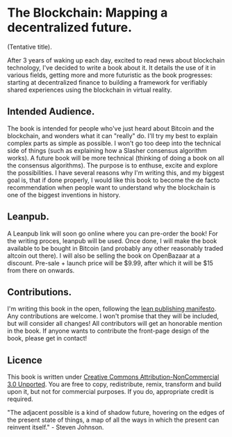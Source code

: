 # The Blockchain: Mapping a decentralized future.
(Tentative title).

After 3 years of waking up each day, excited to read news about blockchain technology, I've decided to write a book about it. It details the use of it in various fields, getting more and more futuristic as the book progresses: starting at decentralized finance to building a framework for verifiably shared experiences using the blockchain in virtual reality.

## Intended Audience.

The book is intended for people who've just heard about Bitcoin and the blockchain, and wonders what it can "really" do. I'll try my best to explain complex parts as simple as possible. I won't go too deep into the technical side of things (such as explaining how a Slasher consensus algorithm works). A future book will be more technical (thinking of doing a book on all the consensus algorithms). The purpose is to enthuse, excite and explore the possibilities. I have several reasons why I'm writing this, and my biggest goal is, that if done properly, I would like this book to become the de facto recommendation when people want to understand why the blockchain is one of the biggest inventions in history.

## Leanpub.

A Leanpub link will soon go online where you can pre-order the book! For the writing proces, leanpub will be used. Once done, I will make the book available to be bought in Bitcoin (and probably any other reasonably traded altcoin out there). I will also be selling the book on OpenBazaar at a discount. Pre-sale + launch price will be $9.99, after which it will be $15 from there on onwards.

## Contributions.

I'm writing this book in the open, following the [lean publishing manifesto](https://leanpub.com/manifesto). Any contributions are welcome. I won't promise that they will be included, but will consider all changes! All contributors will get an honorable mention in the book. If anyone wants to contribute the front-page design of the book, please get in contact!

## Licence

This book is written under [Creative Commons Attribution-NonCommercial 3.0 Unported](http://creativecommons.org/licenses/by-nc/3.0/deed.en_US). You are free to copy, redistribute, remix, transform and build upon it, but not for commercial purposes. If you do, appropriate credit is required.

"The adjacent possible is a kind of shadow future, hovering on the edges of the present state of things, a map of all the ways in which the present can reinvent itself." - Steven Johnson.
